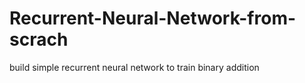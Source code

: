 # Recurrent-Neural-Network-from-scrach
build simple recurrent neural network to train binary addition
